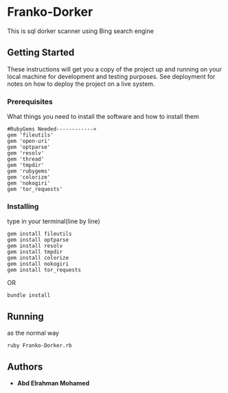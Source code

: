 # Franko-Dorker

This is sql dorker scanner using Bing search engine
## Getting Started

These instructions will get you a copy of the project up and running on your local machine for development and testing purposes. See deployment for notes on how to deploy the project on a live system.

### Prerequisites

What things you need to install the software and how to install them

```
#RubyGems Needed------------>
gem 'fileutils'
gem 'open-uri'
gem 'optparse'
gem 'resolv'
gem 'thread'
gem 'tmpdir'
gem 'rubygems'
gem 'colorize'
gem 'nokogiri'
gem 'tor_requests'
```

### Installing

type in your terminal(line by line)

```
gem install fileutils
gem install optparse
gem install resolv
gem install tmpdir
gem install colorize
gem install nokogiri
gem install tor_requests
```
OR
```
bundle install
```


## Running
as the normal way

```
ruby Franko-Dorker.rb
```


## Authors

* **Abd Elrahman Mohamed**

